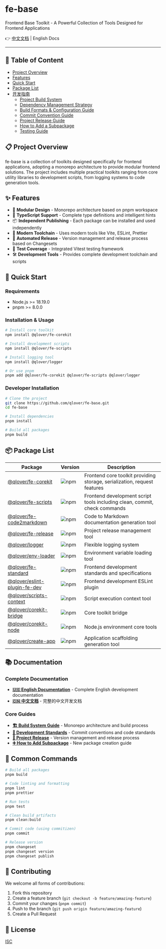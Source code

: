 # fe-base

Frontend Base Toolkit - A Powerful Collection of Tools Designed for Frontend Applications

👉 [中文文档](./README.md) | English Docs

---

## 📖 Table of Content

- [Project Overview](#-Project-Overview)
- [Features](#-Features)
- [Quick Start](#-Quick-Start)
- [Package List](#-Package-List)
- [开发指南](./docs//en/index.md)
  - [Project Build System](./docs/en/builder-guide/project-build-system.md)
  - [Dependency Management Strategy](./docs/en/builder-guide/dependency-management.md)
  - [Build Formats & Configuration Guide](./docs/en/builder-guide/build-formats-config.md)
  - [Commit Convention Guide](./docs/en/commit-convention.md)
  - [Project Release Guide](./docs/en/project-release.md)
  - [How to Add a Subpackage](./docs/en/how-to-add-a-subpackage.md)
  - [Testing Guide](./docs/en/testing-guide.md)

## 📋 Project Overview

fe-base is a collection of toolkits designed specifically for frontend applications, adopting a monorepo architecture to provide modular frontend solutions. The project includes multiple practical toolkits ranging from core utility libraries to development scripts, from logging systems to code generation tools.

## ✨ Features

- 🎯 **Modular Design** - Monorepo architecture based on pnpm workspace
- 🔧 **TypeScript Support** - Complete type definitions and intelligent hints
- 📦 **Independent Publishing** - Each package can be installed and used independently
- 🚀 **Modern Toolchain** - Uses modern tools like Vite, ESLint, Prettier
- 🔄 **Automated Release** - Version management and release process based on Changesets
- 🧪 **Test Coverage** - Integrated Vitest testing framework
- 🛠️ **Development Tools** - Provides complete development toolchain and scripts

## 🚀 Quick Start

### Requirements

- Node.js >= 18.19.0
- pnpm >= 8.0.0

### Installation & Usage

```bash
# Install core toolkit
npm install @qlover/fe-corekit

# Install development scripts
npm install @qlover/fe-scripts

# Install logging tool
npm install @qlover/logger

# Or use pnpm
pnpm add @qlover/fe-corekit @qlover/fe-scripts @qlover/logger
```

### Developer Installation

```bash
# Clone the project
git clone https://github.com/qlover/fe-base.git
cd fe-base

# Install dependencies
pnpm install

# Build all packages
pnpm build
```

## 📦 Package List

| Package                                                                   | Version                                                           | Description                                                               |
| ------------------------------------------------------------------------- | ----------------------------------------------------------------- | ------------------------------------------------------------------------- |
| [@qlover/fe-corekit](./packages/fe-corekit/README_EN.md)                  | ![npm](https://img.shields.io/npm/v/@qlover/fe-corekit)           | Frontend core toolkit providing storage, serialization, request features  |
| [@qlover/fe-scripts](./packages/fe-scripts/README.md)                     | ![npm](https://img.shields.io/npm/v/@qlover/fe-scripts)           | Frontend development script tools including clean, commit, check commands |
| [@qlover/fe-code2markdown](./packages/fe-code2markdown/README_EN.md)      | ![npm](https://img.shields.io/npm/v/@qlover/fe-code2markdown)     | Code to Markdown documentation generation tool                            |
| [@qlover/fe-release](./packages/fe-release/README_EN.md)                  | ![npm](https://img.shields.io/npm/v/@qlover/fe-release)           | Project release management tool                                           |
| [@qlover/logger](./packages/logger/README_EN.md)                          | ![npm](https://img.shields.io/npm/v/@qlover/logger)               | Flexible logging system                                                   |
| [@qlover/env-loader](./packages/env-loader/README_EN.md)                  | ![npm](https://img.shields.io/npm/v/@qlover/env-loader)           | Environment variable loading tool                                         |
| [@qlover/fe-standard](./packages/fe-standard/README_EN.md)                | ![npm](https://img.shields.io/npm/v/@qlover/fe-standard)          | Frontend development standards and specifications                         |
| [@qlover/eslint-plugin-fe-dev](./packages/eslint-plugin-fe-dev/README.md) | ![npm](https://img.shields.io/npm/v/@qlover/eslint-plugin-fe-dev) | Frontend development ESLint plugin                                        |
| [@qlover/scripts-context](./packages/scripts-context/README.md)           | ![npm](https://img.shields.io/npm/v/@qlover/scripts-context)      | Script execution context tool                                             |
| [@qlover/corekit-bridge](./packages/corekit-bridge/README_EN.md)          | ![npm](https://img.shields.io/npm/v/@qlover/corekit-bridge)       | Core toolkit bridge                                                       |
| [@qlover/corekit-node](./packages/corekit-node/README.md)                 | ![npm](https://img.shields.io/npm/v/@qlover/corekit-node)         | Node.js environment core tools                                            |
| [@qlover/create-app](./packages/create-app/README.md)                     | ![npm](https://img.shields.io/npm/v/@qlover/create-app)           | Application scaffolding generation tool                                   |

## 📚 Documentation

### Complete Documentation

- **[🇺🇸 English Documentation](./docs/en/index.md)** - Complete English development documentation
- **[🇨🇳 中文文档](./docs/zh/)** - 完整的中文开发文档

### Core Guides

- **[🏗️ Build System Guide](./docs/en/builder-guide/index.md)** - Monorepo architecture and build process
- **[📝 Development Standards](./docs/en/commit-convention.md)** - Commit conventions and code standards
- **[🚀 Project Release](./docs/en/project-release.md)** - Version management and release process
- **[➕ How to Add Subpackage](./docs/en/how-to-add-a-subpackage.md)** - New package creation guide

## 🔧 Common Commands

```bash
# Build all packages
pnpm build

# Code linting and formatting
pnpm lint
pnpm prettier

# Run tests
pnpm test

# Clean build artifacts
pnpm clean:build

# Commit code (using commitizen)
pnpm commit

# Release version
pnpm changeset
pnpm changeset version
pnpm changeset publish
```

## 🤝 Contributing

We welcome all forms of contributions:

1. Fork this repository
2. Create a feature branch (`git checkout -b feature/amazing-feature`)
3. Commit your changes (`pnpm commit`)
4. Push to the branch (`git push origin feature/amazing-feature`)
5. Create a Pull Request

## 📄 License

[ISC](./LICENSE)
